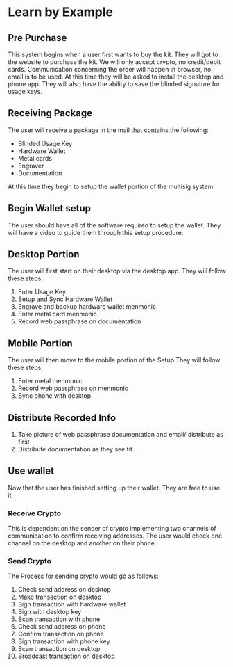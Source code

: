 # Learn by Example

## Pre Purchase
This system begins when a user first wants to buy the kit. They will got to the website to purchase the kit. We will only accept crypto, no credit/debit cards. Communication concerning the order will happen in browser, no email is to be used. At this time they will be asked to install the desktop and phone app.  They will also have the ability to save the blinded signature for usage keys.

## Receiving Package
The user will receive a package in the mail that contains the following:
* Blinded Usage Key
* Hardware Wallet
* Metal cards
* Engraver
* Documentation

At this time they begin to setup the wallet portion of the multisig system.

## Begin Wallet setup
The user should have all of the software required to setup the wallet. They will have a video to guide them through this setup procedure.

## Desktop Portion
The user will first start on their desktop via the desktop app.
They will follow these steps:
1. Enter Usage Key
2. Setup and Sync Hardware Wallet
3. Engrave and backup hardware wallet menmonic
4. Enter metal card menmonic
5. Record web passphrase on documentation

## Mobile Portion
The user will then move to the mobile portion of the Setup
They will follow these steps:
1. Enter metal menmonic
2. Record web passphrase on menmonic
3. Sync phone with desktop

## Distribute Recorded Info
1. Take picture of web passphrase documentation and email/ distribute as first
2. Distribute documentation as they see fit.

## Use wallet
Now that the user has finished setting up their wallet. They are free to use it.

### Receive Crypto
This is  dependent on the sender of crypto implementing two channels of communication to confirm receiving addresses. The user would check one channel on the desktop and another on their phone.

### Send Crypto
The Process for sending crypto would go as follows:
1. Check send address on desktop
2. Make transaction on desktop
3. Sign transaction with hardware wallet
4. Sign with desktop key
5. Scan transaction with phone
6. Check send address on phone
7. Confirm transaction on phone
8. Sign transaction with phone key
9. Scan transaction on desktop
10. Broadcast transaction on desktop
